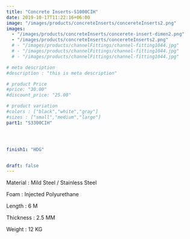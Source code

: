 ```yaml
---
title: "Concrete Inserts-S1000CIH"
date: 2019-10-17T11:22:16+06:00
image: "/images/products/concreteInserts/concereteInserts2.png"
images: 
  - "/images/products/concreteInserts/concerete-insert-dimen2.png"
  - "/images/products/concreteInserts/concereteInserts2.png"
  # - "/images/products/channelFittings/channel-fitting1044.jpg"
  # - "/images/products/channelFittings/channel-fitting1044.jpg"
  # - "/images/products/channelFittings/channel-fitting1044.jpg"

# meta description
#description : "this is meta description"

# product Price
#price: "30.00"
#discount_price: "25.00"

# product variation
#colors : ["black","white","gray"]
#sizes : ["small","medium","large"]
part1: "S3300CIH"




finish1: "HDG"


draft: false
---
```


Material : Mild Steel / Stainless Steel 

Foam : Injected Polyurethane

Length : 6 M

Thickness : 2.5 MM

Weight : 12 KG

